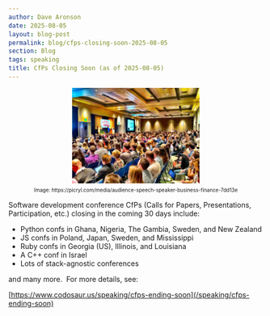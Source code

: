 ```yaml
---
author: Dave Aronson
date: 2025-08-05
layout: blog-post
permalink: blog/cfps-closing-soon-2025-08-05
section: Blog
tags: speaking
title: CfPs Closing Soon (as of 2025-08-05)
---
```


<!-- NOTE TO SELF: grab a new picture and fix the URL, each time -->

<center>
<img src="/assets/img/speaking-at-a-conference.jpg" width="50%">
<br>
<font size="1">Image: https://picryl.com/media/audience-speech-speaker-business-finance-7dd13e</font>
</center>

Software development conference CfPs
(Calls for Papers, Presentations, Participation, etc.)
closing in the coming 30 days include:

- Python confs in Ghana, Nigeria, The Gambia, Sweden, and New Zealand
- JS confs in Poland, Japan, Sweden, and Mississippi
- Ruby confs in Georgia (US), Illinois, and Louisiana
- A C++ conf in Israel
- Lots of stack-agnostic conferences

and many more.&nbsp;
For more details, see:

[https://www.codosaur.us/speaking/cfps-ending-soon](/speaking/cfps-ending-soon)
